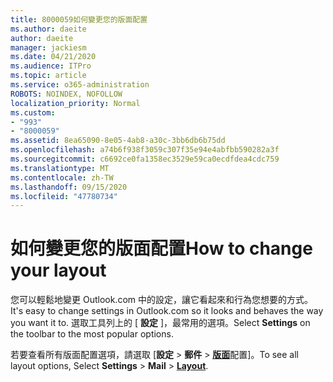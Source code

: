 ```yaml
---
title: 8000059如何變更您的版面配置
ms.author: daeite
author: daeite
manager: jackiesm
ms.date: 04/21/2020
ms.audience: ITPro
ms.topic: article
ms.service: o365-administration
ROBOTS: NOINDEX, NOFOLLOW
localization_priority: Normal
ms.custom:
- "993"
- "8000059"
ms.assetid: 8ea65090-8e05-4ab8-a30c-3bb6db6b75dd
ms.openlocfilehash: a74b6f938f3059c307f35e94e4abfbb590282a3f
ms.sourcegitcommit: c6692ce0fa1358ec3529e59ca0ecdfdea4cdc759
ms.translationtype: MT
ms.contentlocale: zh-TW
ms.lasthandoff: 09/15/2020
ms.locfileid: "47780734"
---
```

# <a name="how-to-change-your-layout"></a><span data-ttu-id="bfb6b-102">如何變更您的版面配置</span><span class="sxs-lookup"><span data-stu-id="bfb6b-102">How to change your layout</span></span>

<span data-ttu-id="bfb6b-103">您可以輕鬆地變更 Outlook.com 中的設定，讓它看起來和行為您想要的方式。</span><span class="sxs-lookup"><span data-stu-id="bfb6b-103">It's easy to change settings in Outlook.com so it looks and behaves the way you want it to.</span></span> <span data-ttu-id="bfb6b-104">選取工具列上的 [ **設定** ]，最常用的選項。</span><span class="sxs-lookup"><span data-stu-id="bfb6b-104">Select **Settings** on the toolbar to the most popular options.</span></span>

<span data-ttu-id="bfb6b-105">若要查看所有版面配置選項，請選取 [**設定**  >  **郵件**  >  [**版面**](https://outlook.live.com/mail/options/mail/layout)配置]。</span><span class="sxs-lookup"><span data-stu-id="bfb6b-105">To see all layout options, Select **Settings** > **Mail** > [**Layout**](https://outlook.live.com/mail/options/mail/layout).</span></span>
  
